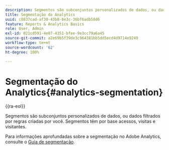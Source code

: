 ```yaml
---
description: Segmentos são subconjuntos personalizados de dados, ou dados filtrados por regras criadas por você. Segmentos têm por base acessos, visitas e visitantes.
title: Segmentação do Analytics
uuid: c8837cad-af30-43b8-8e3c-36bf6adb58d6
feature: Reports & Analytics Basics
role: User, Admin
exl-id: 021cd591-4e87-4351-bfee-9e3cc79a6a45
source-git-commit: a2e69b5f39de3c964381bb5dd5ecd4d9714e9249
workflow-type: tm+mt
source-wordcount: '62'
ht-degree: 100%

---
```


# Segmentação do Analytics{#analytics-segmentation}

{{ra-eol}}

Segmentos são subconjuntos personalizados de dados, ou dados filtrados por regras criadas por você. Segmentos têm por base acessos, visitas e visitantes.

Para informações aprofundadas sobre a segmentação no Adobe Analytics, consulte o [Guia de segmentação](https://experienceleague.adobe.com/docs/analytics/components/segmentation/seg-home.html?lang=pt-BR).
